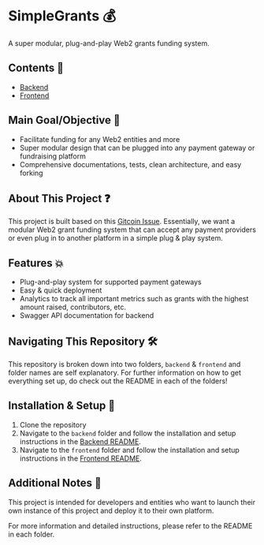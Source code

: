 # SimpleGrants 💰

A super modular, plug-and-play Web2 grants funding system.

## Contents 📄

- [Backend](./backend/)
- [Frontend](./frontend/)

## Main Goal/Objective 🎯

- Facilitate funding for any Web2 entities and more
- Super modular design that can be plugged into any payment gateway or fundraising platform
- Comprehensive documentations, tests, clean architecture, and easy forking

## About This Project ❓

This project is built based on this [Gitcoin Issue](https://gitcoin.co/issue/29568). Essentially, we want a modular Web2 grant funding system that can accept any payment providers or even plug in to another platform in a simple plug & play system.

## Features 💥

- Plug-and-play system for supported payment gateways
- Easy & quick deployment
- Analytics to track all important metrics such as grants with the highest amount raised, contributors, etc.
- Swagger API documentation for backend

## Navigating This Repository 🛠

This repository is broken down into two folders, `backend` & `frontend` and folder names are self explanatory. For further information on how to get everything set up, do check out the README in each of the folders!

## Installation & Setup 🧪

1. Clone the repository
2. Navigate to the `backend` folder and follow the installation and setup instructions in the [Backend README](./backend/README.md).
3. Navigate to the `frontend` folder and follow the installation and setup instructions in the [Frontend README](./frontend/README.md).

## Additional Notes 🧠

This project is intended for developers and entities who want to launch their own instance of this project and deploy it to their own platform.

For more information and detailed instructions, please refer to the README in each folder.
